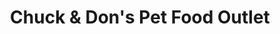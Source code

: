 ---
title: "Chuck & Don's Pet Food Outlet"
url: /aurora/chuck-and-dons-pet-food-outlet/
shop: pet
---
